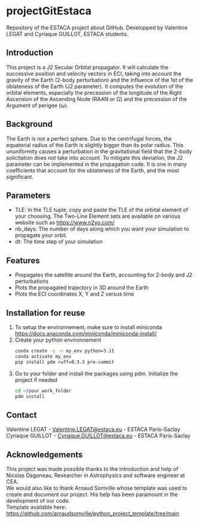 # projectGitEstaca
Repository of the ESTACA project about GitHub. Developped by Valentine LEGAT and Cyriaque GUILLOT, ESTACA students.

## Introduction
This project is a J2 Secular Orbital propagator. It will calculate the successive position and velocity vectors in ECI, taking into account the gravity of the Earth (2-body perturbation) and the influence of the 1st of the oblateness of the Earth (J2 parameter). It computes the evolution of the orbital elements, especially the precession of the longitude of the Right Ascension of the Ascending Node (RAAN or Ω) and the precession of the Argument of perigee (ω).

## Background
The Earth is not a perfect sphere. Due to the centrifugal forces, the equatorial radius of the Earth is slightly bigger than its polar radius. This ununiformity causes a perturbation in the gravitational field that the 2-body solicitation does not take into account. To mitigate this deviation, the J2 parameter can be implemented in the propagation code. It is one in many coefficients that account for the oblateness of the Earth, and the most significant.

## Parameters
- TLE: In the TLE tuple, copy and paste the TLE of the orbital element of your choosing. The Two-Line Element sets are available on various website such as https://www.n2yo.com/
- nb_days: The number of days along which you want your simulation to propagate your orbit.
- dt: The time step of your simulation

## Features
- Propagates the satellite around the Earth, accounting for 2-body and J2 perturbations
- Plots the propagated trajectory in 3D around the Earth
- Plots the ECI coordinates X, Y and Z versus time

## Installation for reuse
1. To setup the environnement, make sure to install miniconda https://docs.anaconda.com/miniconda/miniconda-install/
2. Create your python environnement
    ```bash
    conda create -y -n my_env python=3.11
    conda activate my_env
    pip install pdm ruff=0.3.3 pre-commit
3. Go to your folder and install the packages using pdm. Initialize the project if needed
    ```bash
    cd ~/your_work_folder
    pdm install

## Contact
Valentine LEGAT - Valentine.LEGAT@estaca.eu - ESTACA Paris-Saclay <br />
Cyriaque GUILLOT - Cyriaque.GUILLOT@estaca.eu - ESTACA Paris-Saclay

## Acknowledgements
This project was made possible thanks to the introduction and help of Nicolas Dagoneau, Researcher in Astrophysics and software engineer at CEA. <br />
We would also like to thank Arnaud Somville whose template was used to create and document our project. His help has been paramount in the development of our code. <br />
Template available here: https://github.com/arnaudsomville/python_project_template/tree/main